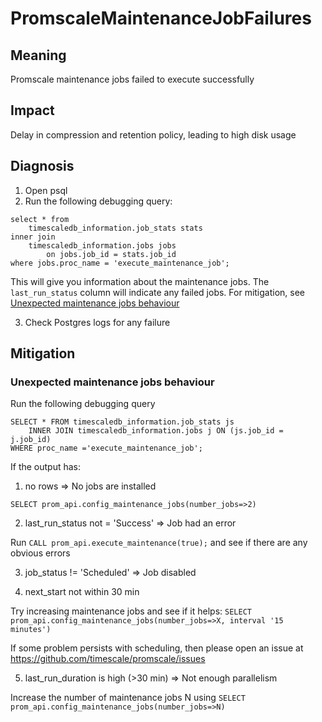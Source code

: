 # PromscaleMaintenanceJobFailures

## Meaning

Promscale maintenance jobs failed to execute successfully

## Impact

Delay in compression and retention policy, leading to high disk usage

## Diagnosis
1. Open psql
2. Run the following debugging query:

```postgresql
select * from
    timescaledb_information.job_stats stats
inner join
    timescaledb_information.jobs jobs
        on jobs.job_id = stats.job_id
where jobs.proc_name = 'execute_maintenance_job';
```

This will give you information about the maintenance jobs. The `last_run_status` column will indicate any failed jobs.
For mitigation, see [Unexpected maintenance jobs behaviour](#unexpected-maintenance-jobs-behaviour)

3. Check Postgres logs for any failure

## Mitigation

### Unexpected maintenance jobs behaviour

Run the following debugging query

```postgresql
SELECT * FROM timescaledb_information.job_stats js 
    INNER JOIN timescaledb_information.jobs j ON (js.job_id = j.job_id) 
WHERE proc_name ='execute_maintenance_job';
```

If the output has:
1. no rows => No jobs are installed

`SELECT prom_api.config_maintenance_jobs(number_jobs=>2)`

2. last_run_status not = 'Success' => Job had an error

Run `CALL prom_api.execute_maintenance(true);` and see if there are any obvious errors

3. job_status != 'Scheduled' => Job disabled

4. next_start not within 30 min

Try increasing maintenance jobs and see if it helps: `SELECT prom_api.config_maintenance_jobs(number_jobs=>X, interval '15 minutes')`

If some problem persists with scheduling, then please open an issue at https://github.com/timescale/promscale/issues

5. last_run_duration is high (>30 min) => Not enough parallelism

Increase the number of maintenance jobs N using `SELECT prom_api.config_maintenance_jobs(number_jobs=>N)`
